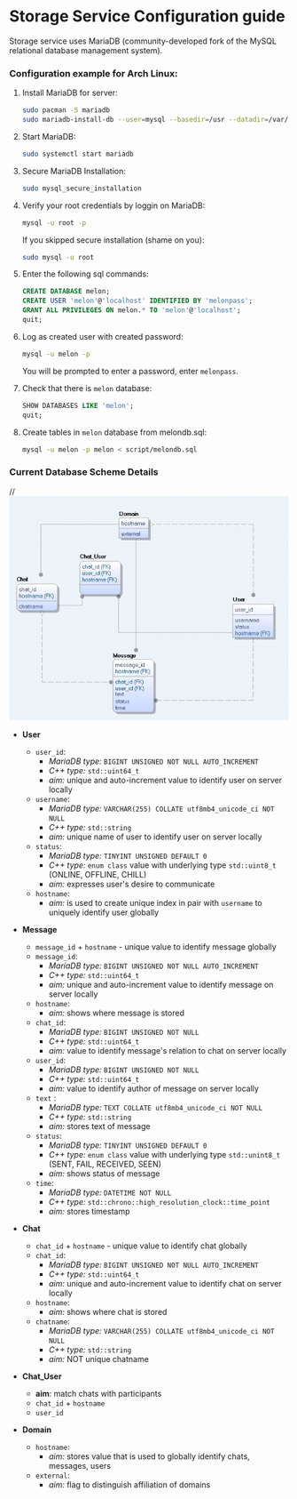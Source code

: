 # Storage Service Configuration guide

Storage service uses  MariaDB (community-developed fork of the MySQL relational database management system).

### Configuration example for Arch Linux:

1. Install MariaDB for server:
   ```bash
   sudo pacman -S mariadb
   sudo mariadb-install-db --user=mysql --basedir=/usr --datadir=/var/lib/mysql
   ```

2. Start MariaDB:
   ```bash
   sudo systemctl start mariadb
   ```

3. Secure MariaDB Installation:
   ```bash
   sudo mysql_secure_installation
   ```

4. Verify your root credentials by loggin on MariaDB:
   ```bash
   mysql -u root -p
   ```
   If you skipped secure installation (shame on you):
   ```bash
   sudo mysql -u root
   ```

5. Enter the following sql commands:
   ```sql
   CREATE DATABASE melon;
   CREATE USER 'melon'@'localhost' IDENTIFIED BY 'melonpass';
   GRANT ALL PRIVILEGES ON melon.* TO 'melon'@'localhost';
   quit;
   ```

6. Log as created user with created password:
   ```bash
   mysql -u melon -p
   ```
   You will be prompted to enter a password, enter `melonpass`.

7. Check that there is `melon` database:
   ```sql
   SHOW DATABASES LIKE 'melon';
   quit;
   ```

8. Create tables in `melon` database from melondb.sql:
   ```bash
   mysql -u melon -p melon < script/melondb.sql
   ```

### Current Database Scheme Details

//![](docs/db_scheme_2.jpg)

- **User**
  - `user_id`:
    - *MariaDB type:* `BIGINT UNSIGNED NOT NULL AUTO_INCREMENT`
    - *C++ type:* `std::uint64_t`
    - *aim:* unique and auto-increment value to identify user on server locally
  - `username`:
    - *MariaDB type:* `VARCHAR(255) COLLATE utf8mb4_unicode_ci NOT NULL`
    - *C++ type:* `std::string`
    - *aim:* unique name of user to identify user on server locally
  - `status`:
    - *MariaDB type:* `TINYINT UNSIGNED DEFAULT 0`
    - *C++ type:*  `enum class` value with underlying type `std::uint8_t` (ONLINE, OFFLINE, CHILL)
    - *aim:* expresses user's desire to communicate
  - `hostname`: 
    - *aim:* is used to create unique index in pair with `username` to uniquely identify user globally  

- **Message**
  - `message_id` + `hostname` - unique value to identify message globally
  - `message_id`:
    - *MariaDB type:* `BIGINT UNSIGNED NOT NULL AUTO_INCREMENT`
    - *C++ type:* `std::uint64_t`
    - *aim:* unique and auto-increment value to identify message on server locally
  - `hostname`: 
    - *aim:* shows where message is stored 
  - `chat_id`:
    - *MariaDB type:* `BIGINT UNSIGNED NOT NULL`
    - *C++ type:* `std::uint64_t`
    - *aim:* value to identify message's relation to chat on server locally
  - `user_id`:
    - *MariaDB type:* `BIGINT UNSIGNED NOT NULL`
    - *C++ type:* `std::uint64_t`
    - *aim:* value to identify author of message on server locally
  - `text` :
    - *MariaDB type:* `TEXT COLLATE utf8mb4_unicode_ci NOT NULL`
    - *C++ type:* `std::string`
    - *aim:* stores text of message
  - `status`:
    - *MariaDB type:* `TINYINT UNSIGNED DEFAULT 0`
    - *C++ type:* `enum class` value with underlying type `std::unint8_t` (SENT, FAIL, RECEIVED, SEEN)
    - *aim:* shows status of message
  - `time`:
    - *MariaDB type:* `DATETIME NOT NULL`
    - *C++ type:* `std::chrono::high_resolution_clock::time_point`
    - *aim:* stores timestamp

- **Chat**
  - `chat_id` + `hostname` - unique value to identify chat globally
  - `chat_id`:
    - *MariaDB type:* `BIGINT UNSIGNED NOT NULL AUTO_INCREMENT`
    - *C++ type:* `std::uint64_t`
    - *aim:* unique and auto-increment value to identify chat on server locally
  - `hostname`: 
    - *aim:* shows where chat is stored 
  - `chatname`:
    - *MariaDB type:* `VARCHAR(255) COLLATE utf8mb4_unicode_ci NOT NULL`
    - *C++ type:* `std::string`
    - *aim:* NOT unique chatname

- **Chat_User**
    - **aim**: match chats with participants 
    - `chat_id` + `hostname`
    - `user_id`
      
- **Domain**
  - `hostname`:
    - *aim:* stores value that is used to globally identify chats, messages, users
  - `external`:
    - *aim:* flag to distinguish affiliation of domains

